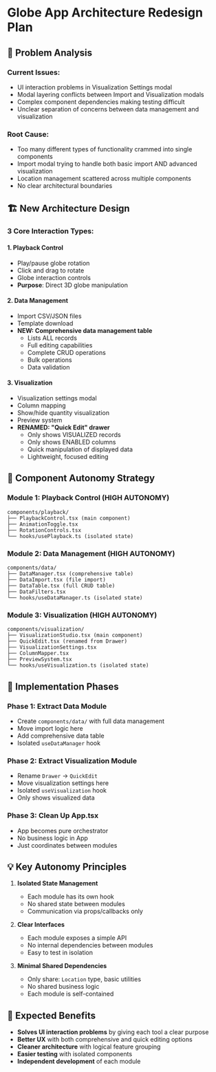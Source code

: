 # Globe App Architecture Redesign Plan

## 🎯 **Problem Analysis**

### Current Issues:
- UI interaction problems in Visualization Settings modal
- Modal layering conflicts between Import and Visualization modals
- Complex component dependencies making testing difficult
- Unclear separation of concerns between data management and visualization

### Root Cause:
- Too many different types of functionality crammed into single components
- Import modal trying to handle both basic import AND advanced visualization
- Location management scattered across multiple components
- No clear architectural boundaries

## 🏗️ **New Architecture Design**

### **3 Core Interaction Types:**

#### **1. Playback Control**
- Play/pause globe rotation
- Click and drag to rotate
- Globe interaction controls
- **Purpose**: Direct 3D globe manipulation

#### **2. Data Management**
- Import CSV/JSON files
- Template download
- **NEW: Comprehensive data management table**
  - Lists ALL records
  - Full editing capabilities
  - Complete CRUD operations
  - Bulk operations
  - Data validation

#### **3. Visualization**
- Visualization settings modal
- Column mapping
- Show/hide quantity visualization
- Preview system
- **RENAMED: "Quick Edit" drawer**
  - Only shows VISUALIZED records
  - Only shows ENABLED columns
  - Quick manipulation of displayed data
  - Lightweight, focused editing

## 🎯 **Component Autonomy Strategy**

### **Module 1: Playback Control (HIGH AUTONOMY)**
```
components/playback/
├── PlaybackControl.tsx (main component)
├── AnimationToggle.tsx
├── RotationControls.tsx
└── hooks/usePlayback.ts (isolated state)
```

### **Module 2: Data Management (HIGH AUTONOMY)**
```
components/data/
├── DataManager.tsx (comprehensive table)
├── DataImport.tsx (file import)
├── DataTable.tsx (full CRUD table)
├── DataFilters.tsx
└── hooks/useDataManager.ts (isolated state)
```

### **Module 3: Visualization (HIGH AUTONOMY)**
```
components/visualization/
├── VisualizationStudio.tsx (main component)
├── QuickEdit.tsx (renamed from Drawer)
├── VisualizationSettings.tsx
├── ColumnMapper.tsx
├── PreviewSystem.tsx
└── hooks/useVisualization.ts (isolated state)
```

## 🔧 **Implementation Phases**

### **Phase 1: Extract Data Module**
- Create `components/data/` with full data management
- Move import logic here
- Add comprehensive data table
- Isolated `useDataManager` hook

### **Phase 2: Extract Visualization Module**
- Rename `Drawer` → `QuickEdit`
- Move visualization settings here
- Isolated `useVisualization` hook
- Only shows visualized data

### **Phase 3: Clean Up App.tsx**
- App becomes pure orchestrator
- No business logic in App
- Just coordinates between modules

## 💡 **Key Autonomy Principles**

1. **Isolated State Management**
   - Each module has its own hook
   - No shared state between modules
   - Communication via props/callbacks only

2. **Clear Interfaces**
   - Each module exposes a simple API
   - No internal dependencies between modules
   - Easy to test in isolation

3. **Minimal Shared Dependencies**
   - Only share: `Location` type, basic utilities
   - No shared business logic
   - Each module is self-contained

## 🎯 **Expected Benefits**

- **Solves UI interaction problems** by giving each tool a clear purpose
- **Better UX** with both comprehensive and quick editing options
- **Cleaner architecture** with logical feature grouping
- **Easier testing** with isolated components
- **Independent development** of each module



